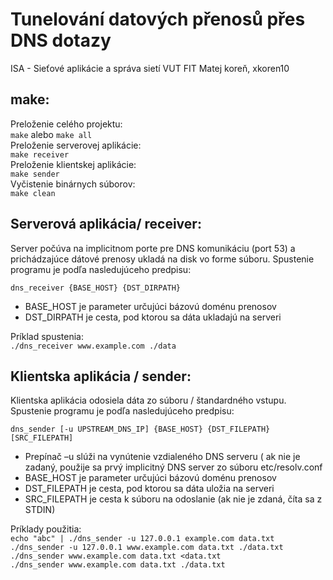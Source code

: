 # Tunelování datových přenosů přes DNS dotazy
ISA - Sieťové aplikácie a správa sietí
VUT FIT
Matej koreň, xkoren10

## make:
Preloženie celého projektu:\
`make` alebo `make all`\
Preloženie serverovej aplikácie:\
`make receiver`\
Preloženie klientskej aplikácie:\
`make sender`\
Vyčistenie binárnych súborov:\
`make clean`

## Serverová aplikácia/ receiver:
Server počúva na implicitnom porte pre DNS komunikáciu (port 53) a prichádzajúce dátové prenosy ukladá na disk vo forme súboru. Spustenie programu je podľa nasledujúceho predpisu:

`dns_receiver {BASE_HOST} {DST_DIRPATH}`

* BASE_HOST je parameter určujúci bázovú doménu prenosov
* DST_DIRPATH je cesta, pod ktorou sa dáta ukladajú na serveri

Príklad spustenia:\
`./dns_receiver www.example.com ./data`

## Klientska aplikácia / sender:
Klientska aplikácia odosiela dáta zo súboru / štandardného vstupu.  Spustenie programu je podľa nasledujúceho predpisu:

`dns_sender [-u UPSTREAM_DNS_IP] {BASE_HOST} {DST_FILEPATH} [SRC_FILEPATH]`

* Prepínač –u slúži na vynútenie vzdialeného DNS serveru ( ak nie je zadaný, použije sa prvý implicitný DNS server zo súboru etc/resolv.conf
* BASE_HOST je parameter určujúci bázovú doménu prenosov
* DST_FILEPATH je cesta, pod ktorou sa dáta uložia na serveri
* SRC_FILEPATH je cesta k súboru na odoslanie (ak nie je zdaná, číta sa z STDIN)

Príklady použitia:\
`echo "abc" | ./dns_sender -u 127.0.0.1 example.com data.txt`
`./dns_sender -u 127.0.0.1 www.example.com data.txt ./data.txt`\
`./dns_sender www.example.com data.txt <data.txt`\
`./dns_sender www.example.com data.txt ./data.txt`